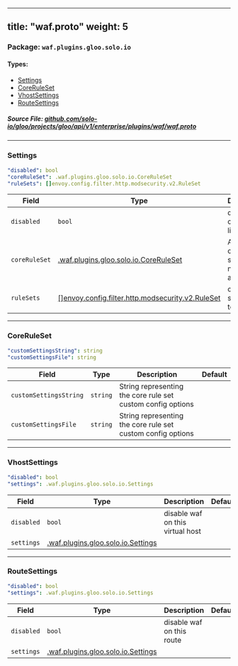 
---
title: "waf.proto"
weight: 5
---

<!-- Code generated by solo-kit. DO NOT EDIT. -->


### Package: `waf.plugins.gloo.solo.io` 
#### Types:


- [Settings](#settings)
- [CoreRuleSet](#coreruleset)
- [VhostSettings](#vhostsettings)
- [RouteSettings](#routesettings)
  



##### Source File: [github.com/solo-io/gloo/projects/gloo/api/v1/enterprise/plugins/waf/waf.proto](https://github.com/solo-io/gloo/blob/master/projects/gloo/api/v1/enterprise/plugins/waf/waf.proto)





---
### Settings



```yaml
"disabled": bool
"coreRuleSet": .waf.plugins.gloo.solo.io.CoreRuleSet
"ruleSets": []envoy.config.filter.http.modsecurity.v2.RuleSet

```

| Field | Type | Description | Default |
| ----- | ---- | ----------- |----------- | 
| `disabled` | `bool` | disable waf on this listener |  |
| `coreRuleSet` | [.waf.plugins.gloo.solo.io.CoreRuleSet](../waf.proto.sk#coreruleset) | Add owasp core rule set if nil will not be added |  |
| `ruleSets` | [[]envoy.config.filter.http.modsecurity.v2.RuleSet](../../../../../external/envoy/extensions/waf/waf.proto.sk#ruleset) | custom rule sets rules to add |  |




---
### CoreRuleSet



```yaml
"customSettingsString": string
"customSettingsFile": string

```

| Field | Type | Description | Default |
| ----- | ---- | ----------- |----------- | 
| `customSettingsString` | `string` | String representing the core rule set custom config options |  |
| `customSettingsFile` | `string` | String representing the core rule set custom config options |  |




---
### VhostSettings



```yaml
"disabled": bool
"settings": .waf.plugins.gloo.solo.io.Settings

```

| Field | Type | Description | Default |
| ----- | ---- | ----------- |----------- | 
| `disabled` | `bool` | disable waf on this virtual host |  |
| `settings` | [.waf.plugins.gloo.solo.io.Settings](../waf.proto.sk#settings) |  |  |




---
### RouteSettings



```yaml
"disabled": bool
"settings": .waf.plugins.gloo.solo.io.Settings

```

| Field | Type | Description | Default |
| ----- | ---- | ----------- |----------- | 
| `disabled` | `bool` | disable waf on this route |  |
| `settings` | [.waf.plugins.gloo.solo.io.Settings](../waf.proto.sk#settings) |  |  |





<!-- Start of HubSpot Embed Code -->
<script type="text/javascript" id="hs-script-loader" async defer src="//js.hs-scripts.com/5130874.js"></script>
<!-- End of HubSpot Embed Code -->

